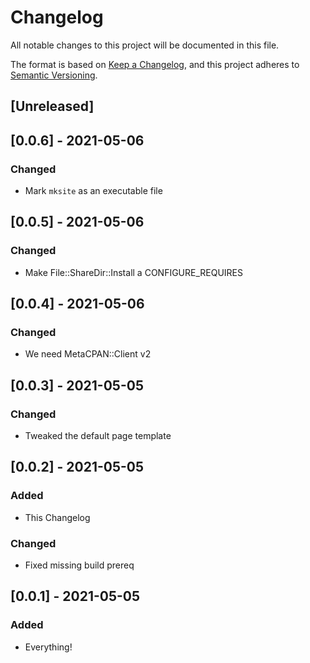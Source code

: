 # Changelog
All notable changes to this project will be documented in this file.

The format is based on [Keep a Changelog](https://keepachangelog.com/en/1.0.0/),
and this project adheres to [Semantic Versioning](https://semver.org/spec/v2.0.0.html).

## [Unreleased]

## [0.0.6] - 2021-05-06
### Changed
- Mark `mksite` as an executable file

## [0.0.5] - 2021-05-06
### Changed
- Make File::ShareDir::Install a CONFIGURE_REQUIRES

## [0.0.4] - 2021-05-06
### Changed
- We need MetaCPAN::Client v2

## [0.0.3] - 2021-05-05
### Changed
- Tweaked the default page template

## [0.0.2] - 2021-05-05
### Added
- This Changelog
### Changed
- Fixed missing build prereq

## [0.0.1] - 2021-05-05
### Added
- Everything!
